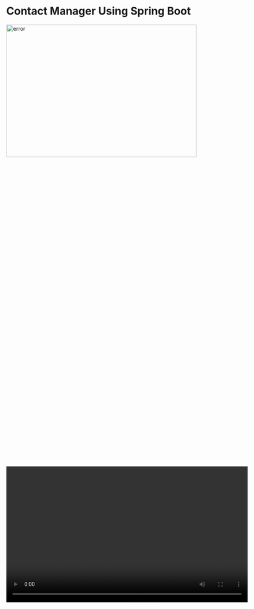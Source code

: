 <h1>Contact Manager Using Spring Boot</h1>
<img width="100%" height="30%" src="Contact Manager Application Using Spring Boot.gif" alt="error" />
<video width="640" height="360" controls>
  <source src="Contact Manager Application Using Spring Boot.gif" type="video/mp4">
  Your browser does not support the video tag.
</video>
